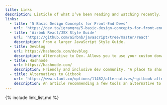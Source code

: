 ```yaml
---
title: Links
description: Listicle of what I’ve been reading and watching recently.
links:
  - title: '5 Basic Design Concepts for Front-End Devs'
    url: 'https://dev.to/iqramqra/5-basic-design-concepts-for-front-end-devs-19am'
  - title: 'Airbnb React/JSX Style Guide'
    url: 'https://github.com/airbnb/javascript/tree/master/react'
    description: From a larger JavaScript Style Guide.
  - title: Devblog
    url: https://hashnode.com/devblog
    description: Alternative to Dev. Allows you to use your custom domain and has backups to Github.
  - title: Hashnode
    url: https://hashnode.com/
    description: Friendly and inclusive dev community. "A place to share your life as a developer and connect with the best developers from across the world."
  - title: Alternatives to Gitbook
    url: 'https://www.slant.co/options/11462/alternatives/~gitbook-alternatives'
    description: An article recommending a few tools an alternative to [gitbook.com](https://www.gitbook.com/).
---
```


{% include link_list.md %}
